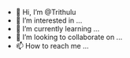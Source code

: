 - 👋 Hi, I’m @Trithulu
- 👀 I’m interested in ...
- 🌱 I’m currently learning ...
- 💞️ I’m looking to collaborate on ...
- 📫 How to reach me ...

<!---
Trithulu/Trithulu is a ✨ special ✨ repository because its `README.md` (this file) appears on your GitHub profile.
You can click the Preview link to take a look at your changes.
--->
